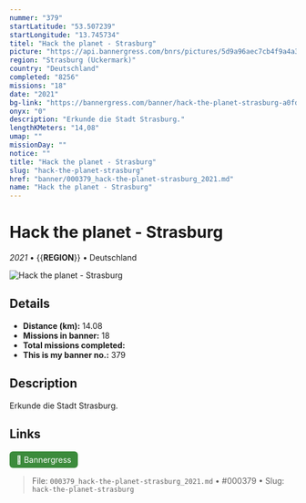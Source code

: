 ```yaml
---
nummer: "379"
startLatitude: "53.507239"
startLongitude: "13.745734"
titel: "Hack the planet - Strasburg"
picture: "https://api.bannergress.com/bnrs/pictures/5d9a96aec7cb4f9a4a326a6e5c1b7b86"
region: "Strasburg (Uckermark)"
country: "Deutschland"
completed: "8256"
missions: "18"
date: "2021"
bg-link: "https://bannergress.com/banner/hack-the-planet-strasburg-a0fd"
onyx: "0"
description: "Erkunde die Stadt Strasburg."
lengthKMeters: "14,08"
umap: ""
missionDay: ""
notice: ""
title: "Hack the planet - Strasburg"
slug: "hack-the-planet-strasburg"
href: "banner/000379_hack-the-planet-strasburg_2021.md"
name: "Hack the planet - Strasburg"
---
```

# Hack the planet - Strasburg

*2021* • {{__REGION__}} • Deutschland

![Hack the planet - Strasburg](https://api.bannergress.com/bnrs/pictures/5d9a96aec7cb4f9a4a326a6e5c1b7b86)



## Details
- **Distance (km):** 14.08
- **Missions in banner:** 18
- **Total missions completed:** 
- **This is my banner no.:** 379



## Description
Erkunde die Stadt Strasburg.



## Links
<a href="https://bannergress.com/banner/hack-the-planet-strasburg-a0fd" target="_blank" style="display:inline-block;margin-right:8px;padding:6px 12px;background:#3c8b3c;color:#fff;text-decoration:none;border-radius:6px;">🔗 Bannergress</a>



> File: `000379_hack-the-planet-strasburg_2021.md` • #000379 • Slug: `hack-the-planet-strasburg`
